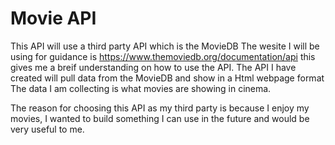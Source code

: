 # Movie API

This API will use a third party API which is the MovieDB
The wesite I will be using for guidance is https://www.themoviedb.org/documentation/api this gives me a breif understanding on how to use the API.
The API I have created will pull data from the MovieDB and show in a Html webpage format
 The data I am collecting is what movies are showing in cinema.

The reason for choosing this API as my third party is because I enjoy my movies,
I wanted to build something I can use in the future and would be very useful to me.